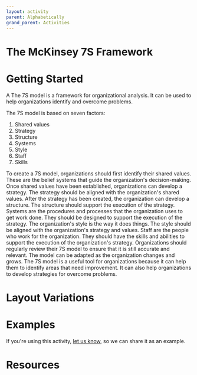 ```yaml
---
layout: activity
parent: Alphabetically
grand_parent: Activities
---
```

# The McKinsey 7S Framework

# Getting Started

A The 7S model is a framework for organizational analysis. It can be used to help organizations identify and overcome problems. 

The 7S model is based on seven factors: 
1. Shared values 
2. Strategy 
3. Structure 
4. Systems 
5. Style 
6. Staff 
7. Skills 

To create a 7S model, organizations should first identify their shared values. These are the belief systems that guide the organization's decision-making. Once shared values have been established, organizations can develop a strategy. The strategy should be aligned with the organization's shared values. After the strategy has been created, the organization can develop a structure. The structure should support the execution of the strategy. Systems are the procedures and processes that the organization uses to get work done. They should be designed to support the execution of the strategy. The organization's style is the way it does things. The style should be aligned with the organization's strategy and values. Staff are the people who work for the organization. They should have the skills and abilities to support the execution of the organization's strategy. Organizations should regularly review their 7S model to ensure that it is still accurate and relevant. The model can be adapted as the organization changes and grows. The 7S model is a useful tool for organizations because it can help them to identify areas that need improvement. It can also help organizations to develop strategies for overcome problems.

# Layout Variations
# Examples
If you're using this activity, [let us know](https://github.com/Standards-and-Practices/structured-rapid-development/issues/new?assignees=&labels=documentation&template=example-submission.md&title=Example+of+%5Byour+pattern+here%5D), so we can share it as an example.
# Resources